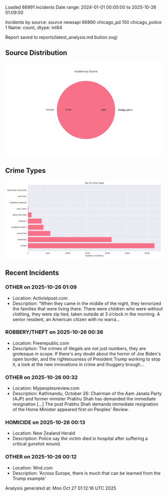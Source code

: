 
Loaded 66991 incidents
Date range: 2024-01-01 00:00:00 to 2025-10-26 01:09:00

Incidents by source:
source
newsapi           66890
chicago_pd          100
chicago_police        1
Name: count, dtype: int64

Report saved to reports/latest_analysis.md
bution.svg)

## Source Distribution
![Source Distribution](images/source_distribution.svg)

## Crime Types
![Crime Types](images/crime_types.svg)

## Recent Incidents

### OTHER on 2025-10-26 01:09
- Location: Activistpost.com
- Description: “When they came in the middle of the night, they terrorized the families that were living there. There were children who were without clothing, they were zip tied, taken outside at 3 o’clock in the morning. A senior resident, an American citizen with no warra…


### ROBBERY/THEFT on 2025-10-26 00:36
- Location: Freerepublic.com
- Description: The crimes of illegals are not just numbers, they are grotesque in scope. If there's any doubt about the horror of Joe Biden's open border, and the righteousness of President Trump working to stop it, a look at the new innovations in crime and thuggery brough…


### OTHER on 2025-10-26 00:32
- Location: Mypeoplesreview.com
- Description: Kathmandu, October 26: Chairman of the Aam Janata Party (AJP) and former minister Prabhu Shah has demanded the immediate resignation […]
The post Prabhu Shah demands immediate resignation of the Home Minister appeared first on Peoples' Review.


### HOMICIDE on 2025-10-26 00:13
- Location: New Zealand Herald
- Description: Police say the victim died in hospital after suffering a critical gunshot wound.


### OTHER on 2025-10-26 00:12
- Location: Wnd.com
- Description: 'Across Europe, there is much that can be learned from the Trump example'

Analysis generated at: Mon Oct 27 01:12:16 UTC 2025
